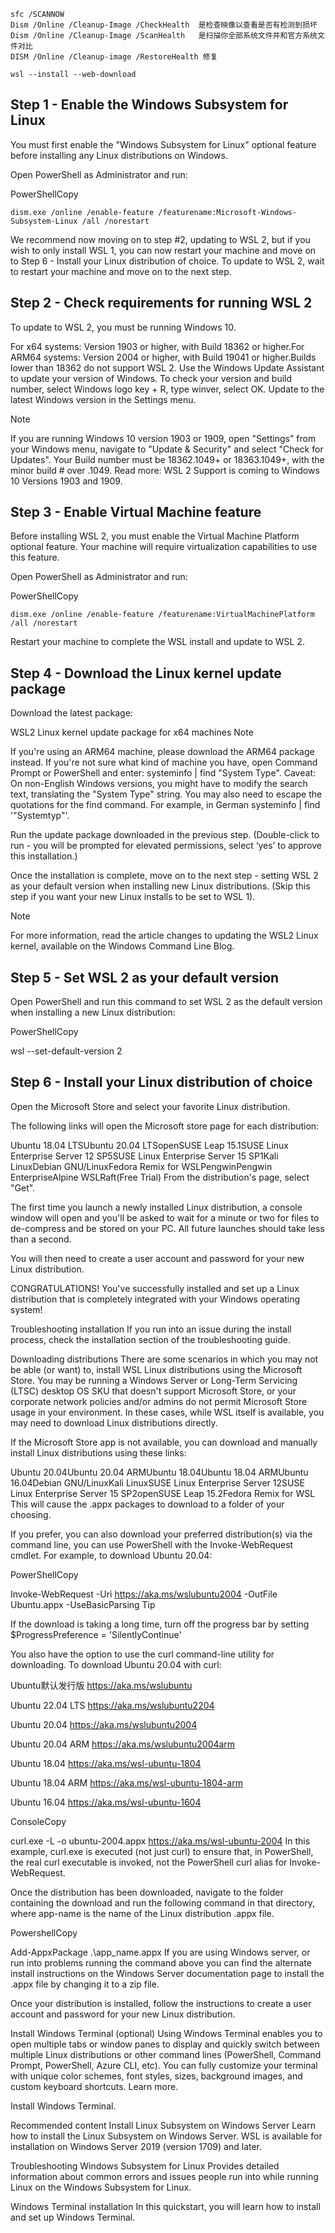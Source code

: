 ```shell
sfc /SCANNOW
Dism /Online /Cleanup-Image /CheckHealth  是检查映像以查看是否有检测到损坏
Dism /Online /Cleanup-Image /ScanHealth   是扫描你全部系统文件并和官方系统文件对比
DISM /Online /Cleanup-image /RestoreHealth 修复
```

```shell
wsl --install --web-download
```

## Step 1 - Enable the Windows Subsystem for Linux
You must first enable the "Windows Subsystem for Linux" optional feature before installing any Linux distributions on Windows.

Open PowerShell as Administrator and run:

PowerShellCopy
```shell
dism.exe /online /enable-feature /featurename:Microsoft-Windows-Subsystem-Linux /all /norestart
```
We recommend now moving on to step #2, updating to WSL 2, but if you wish to only install WSL 1, you can now restart your machine and move on to Step 6 - Install your Linux distribution of choice. To update to WSL 2, wait to restart your machine and move on to the next step.

## Step 2 - Check requirements for running WSL 2
To update to WSL 2, you must be running Windows 10.

For x64 systems: Version 1903 or higher, with Build 18362 or higher.For ARM64 systems: Version 2004 or higher, with Build 19041 or higher.Builds lower than 18362 do not support WSL 2. Use the Windows Update Assistant to update your version of Windows.
To check your version and build number, select Windows logo key + R, type winver, select OK. Update to the latest Windows version in the Settings menu.

 Note

If you are running Windows 10 version 1903 or 1909, open "Settings" from your Windows menu, navigate to "Update & Security" and select "Check for Updates". Your Build number must be 18362.1049+ or 18363.1049+, with the minor build # over .1049. Read more: WSL 2 Support is coming to Windows 10 Versions 1903 and 1909.

## Step 3 - Enable Virtual Machine feature
Before installing WSL 2, you must enable the Virtual Machine Platform optional feature. Your machine will require virtualization capabilities to use this feature.

Open PowerShell as Administrator and run:

PowerShellCopy
```shell
dism.exe /online /enable-feature /featurename:VirtualMachinePlatform /all /norestart
```
Restart your machine to complete the WSL install and update to WSL 2.

## Step 4 - Download the Linux kernel update package
Download the latest package:

WSL2 Linux kernel update package for x64 machines
 Note

If you're using an ARM64 machine, please download the ARM64 package instead. If you're not sure what kind of machine you have, open Command Prompt or PowerShell and enter: systeminfo | find "System Type". Caveat: On non-English Windows versions, you might have to modify the search text, translating the "System Type" string. You may also need to escape the quotations for the find command. For example, in German systeminfo | find '"Systemtyp"'.

Run the update package downloaded in the previous step. (Double-click to run - you will be prompted for elevated permissions, select ‘yes’ to approve this installation.)

Once the installation is complete, move on to the next step - setting WSL 2 as your default version when installing new Linux distributions. (Skip this step if you want your new Linux installs to be set to WSL 1).

 Note

For more information, read the article changes to updating the WSL2 Linux kernel, available on the Windows Command Line Blog.

## Step 5 - Set WSL 2 as your default version
Open PowerShell and run this command to set WSL 2 as the default version when installing a new Linux distribution:

PowerShellCopy

wsl --set-default-version 2 

## Step 6 - Install your Linux distribution of choice
Open the Microsoft Store and select your favorite Linux distribution.

The following links will open the Microsoft store page for each distribution:

Ubuntu 18.04 LTSUbuntu 20.04 LTSopenSUSE Leap 15.1SUSE Linux Enterprise Server 12 SP5SUSE Linux Enterprise Server 15 SP1Kali LinuxDebian GNU/LinuxFedora Remix for WSLPengwinPengwin EnterpriseAlpine WSLRaft(Free Trial)
From the distribution's page, select "Get".

The first time you launch a newly installed Linux distribution, a console window will open and you'll be asked to wait for a minute or two for files to de-compress and be stored on your PC. All future launches should take less than a second.

You will then need to create a user account and password for your new Linux distribution.

CONGRATULATIONS! You've successfully installed and set up a Linux distribution that is completely integrated with your Windows operating system!

Troubleshooting installation
If you run into an issue during the install process, check the installation section of the troubleshooting guide.

Downloading distributions
There are some scenarios in which you may not be able (or want) to, install WSL Linux distributions using the Microsoft Store. You may be running a Windows Server or Long-Term Servicing (LTSC) desktop OS SKU that doesn't support Microsoft Store, or your corporate network policies and/or admins do not permit Microsoft Store usage in your environment. In these cases, while WSL itself is available, you may need to download Linux distributions directly.

If the Microsoft Store app is not available, you can download and manually install Linux distributions using these links:

Ubuntu 20.04Ubuntu 20.04 ARMUbuntu 18.04Ubuntu 18.04 ARMUbuntu 16.04Debian GNU/LinuxKali LinuxSUSE Linux Enterprise Server 12SUSE Linux Enterprise Server 15 SP2openSUSE Leap 15.2Fedora Remix for WSL
This will cause the <distro>.appx packages to download to a folder of your choosing.

If you prefer, you can also download your preferred distribution(s) via the command line, you can use PowerShell with the Invoke-WebRequest cmdlet. For example, to download Ubuntu 20.04:

PowerShellCopy

Invoke-WebRequest -Uri https://aka.ms/wslubuntu2004 -OutFile Ubuntu.appx -UseBasicParsing
 Tip

If the download is taking a long time, turn off the progress bar by setting $ProgressPreference = 'SilentlyContinue'

You also have the option to use the curl command-line utility for downloading. To download Ubuntu 20.04 with curl:

Ubuntu默认发行版 https://aka.ms/wslubuntu

Ubuntu 22.04 LTS https://aka.ms/wslubuntu2204

Ubuntu 20.04 https://aka.ms/wslubuntu2004

Ubuntu 20.04 ARM https://aka.ms/wslubuntu2004arm

Ubuntu 18.04 https://aka.ms/wsl-ubuntu-1804

Ubuntu 18.04 ARM https://aka.ms/wsl-ubuntu-1804-arm

Ubuntu 16.04 https://aka.ms/wsl-ubuntu-1604

ConsoleCopy

curl.exe -L -o ubuntu-2004.appx https://aka.ms/wsl-ubuntu-2004
In this example, curl.exe is executed (not just curl) to ensure that, in PowerShell, the real curl executable is invoked, not the PowerShell curl alias for Invoke-WebRequest.

Once the distribution has been downloaded, navigate to the folder containing the download and run the following command in that directory, where app-name is the name of the Linux distribution .appx file.

PowershellCopy

Add-AppxPackage .\app_name.appx
If you are using Windows server, or run into problems running the command above you can find the alternate install instructions on the Windows Server documentation page to install the .appx file by changing it to a zip file.

Once your distribution is installed, follow the instructions to create a user account and password for your new Linux distribution.

Install Windows Terminal (optional)
Using Windows Terminal enables you to open multiple tabs or window panes to display and quickly switch between multiple Linux distributions or other command lines (PowerShell, Command Prompt, PowerShell, Azure CLI, etc). You can fully customize your terminal with unique color schemes, font styles, sizes, background images, and custom keyboard shortcuts. Learn more.

Install Windows Terminal.

Recommended content Install Linux Subsystem on Windows Server
Learn how to install the Linux Subsystem on Windows Server. WSL is available for installation on Windows Server 2019 (version 1709) and later.

Troubleshooting Windows Subsystem for Linux
Provides detailed information about common errors and issues people run into while running Linux on the Windows Subsystem for Linux.

Windows Terminal installation
In this quickstart, you will learn how to install and set up Windows Terminal.
